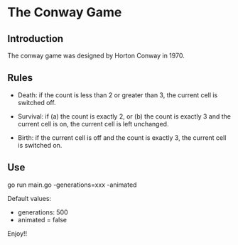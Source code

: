 # The Conway Game

## Introduction
The conway game was designed by Horton Conway in 1970.

## Rules
 - Death: if the count is less than 2 or greater than 3, the current cell is switched off.

- Survival: if (a) the count is exactly 2, or (b) the count is exactly 3 and the current cell is on, the current cell is left unchanged.

- Birth: if the current cell is off and the count is exactly 3, the current cell is switched on. 

## Use

go run main.go -generations=xxx -animated 

Default values:
- generations: 500
- animated = false


Enjoy!!

